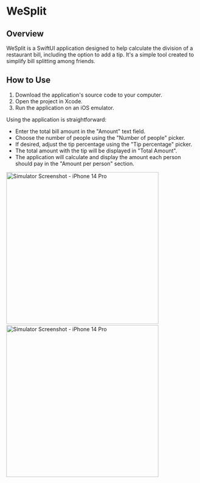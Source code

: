 # WeSplit

## Overview
WeSplit is a SwiftUI application designed to help calculate the division of a restaurant bill, including the option to add a tip. It's a simple tool created to simplify bill splitting among friends.

## How to Use
1. Download the application's source code to your computer.
2. Open the project in Xcode.
3. Run the application on an iOS emulator.

Using the application is straightforward:
- Enter the total bill amount in the "Amount" text field.
- Choose the number of people using the "Number of people" picker.
- If desired, adjust the tip percentage using the "Tip percentage" picker.
- The total amount with the tip will be displayed in "Total Amount".
- The application will calculate and display the amount each person should pay in the "Amount per person" section.


<div>
  <img src="https://github.com/ntpissarra/WeSplit/assets/77595329/497f6177-11f3-482e-ad8f-31182e062a82" alt="Simulator Screenshot - iPhone 14 Pro" width="400">
   &nbsp;
  <img src="https://github.com/ntpissarra/WeSplit/assets/77595329/924712f3-231d-4012-be25-bbb9ca1d6bff" alt="Simulator Screenshot - iPhone 14 Pro" width="400">
</div>

